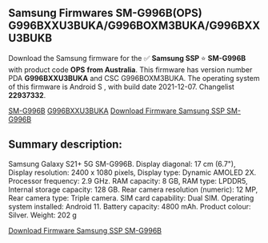 <h2>Samsung Firmwares SM-G996B(OPS) G996BXXU3BUKA/G996BOXM3BUKA/G996BXXU3BUKB</h2>
Download the Samsung firmware for the ✅ <strong>Samsung SSP </strong> ⭐ <strong>SM-G996B</strong> with product code <strong>OPS</strong> <strong> from Australia</strong>. This firmware has version number PDA <strong>G996BXXU3BUKA</strong> and CSC G996BOXM3BUKA. The operating system of this firmware is Android S , with build date 2021-12-07. Changelist <strong>22937332</strong>.


[SM-G996B](https://samfirm.shop/samsung/model/SM-G996B)
[G996BXXU3BUKA](https://samfirm.shop/samsung/pda/G996BXXU3BUKA)
[Download Firmware Samsung SSP SM-G996B](https://samfirm.shop/samsung/firmware/480569)
<h2>Summary description:</h2>
<p>Samsung Galaxy S21+ 5G SM-G996B. Display diagonal: 17 cm (6.7"), Display resolution: 2400 x 1080 pixels, Display type: Dynamic AMOLED 2X. Processor frequency: 2.9 GHz. RAM capacity: 8 GB, RAM type: LPDDR5, Internal storage capacity: 128 GB. Rear camera resolution (numeric): 12 MP, Rear camera type: Triple camera. SIM card capability: Dual SIM. Operating system installed: Android 11. Battery capacity: 4800 mAh. Product colour: Silver. Weight: 202 g</p>


[Download Firmware Samsung SSP SM-G996B](https://samfirm.shop/samsung/firmware/480569)
